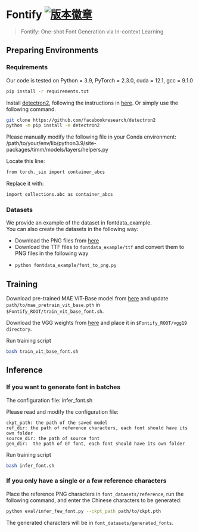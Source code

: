 # Fontify [![版本徽章](https://img.shields.io/badge/version-1.0.0-blue)]((https://shields.io/))

> Fontify: One-shot Font Generation via In-context Learning

##  Preparing Environments
### Requirements
Our code is tested on Python = 3.9, PyTorch = 2.3.0, cuda = 12.1, gcc = 9.1.0
```bash
pip install -r requirements.txt
```
Install [detectron2](https://github.com/facebookresearch/detectron2), following the instructions in [here](https://detectron2.readthedocs.io/en/latest/tutorials/install.html). 
Or simply use the following command.
```bash
git clone https://github.com/facebookresearch/detectron2
python -m pip install -e detectron2
```
Please manually modify the following file in your Conda environment:
/path/to/your/env/lib/python3.9/site-packages/timm/models/layers/helpers.py

Locate this line:
```bash
from torch._six import container_abcs
```
Replace it with:
```bash
import collections.abc as container_abcs
```

### Datasets
We provide an example of the dataset in fontdata_example.  
You can also create the datasets in the following way:
- Download the PNG files from [here](https://github.com/ligoudaner377/font_translator_gan#how-to-use)
- Download the TTF files to `fontdata_example/ttf` and convert them to PNG files in the following way
- ```bash
  python fontdata_example/font_to_png.py
  ```


## Training
Download pre-trained MAE ViT-Base model from [here](https://dl.fbaipublicfiles.com/mae/pretrain/mae_pretrain_vit_base.pth) and update `path/to/mae_pretrain_vit_base.pth` in `$Fontify_ROOT/train_vit_base_font.sh`. 

Download the VGG weights from [here](https://download.pytorch.org/models/vgg19-dcbb9e9d.pth) and place it in `$Fontify_ROOT/vgg19 directory`.

Run training script
```bash
bash train_vit_base_font.sh
```
## Inference
### If you want to generate font in batches
The configuration file: infer_font.sh

Please read and modify the configuration file:
```
ckpt_path: the path of the saved model
ref_dir: the path of reference characters, each font should have its own folder
source_dir: the path of source font
gen_dir:  the path of GT font, each font should have its own folder
```
Run training script
```bash
bash infer_font.sh
```
### If you only have a single or a few reference characters
Place the reference PNG characters in `font_datasets/reference`, run the following command, and enter the Chinese characters to be generated:
```bash
python eval/infer_few_font.py --ckpt_path path/to/ckpt.pth
```
The generated characters will be in `font_datasets/generated_fonts`.